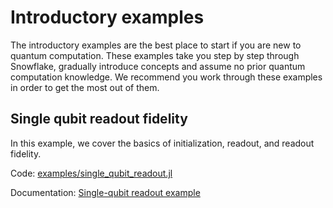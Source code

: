 # Introductory examples

The introductory examples are the best place to start if you are new to quantum computation. These examples take you step by step through Snowflake, gradually introduce concepts and assume no prior quantum computation knowledge. We recommend you work through these examples in order to get the most out of them.

## Single qubit readout fidelity

In this example, we cover the basics of initialization, readout, and readout fidelity.

Code: [examples/single\_qubit\_readout.jl](https://github.com/anyonlabs/Snowflake.jl/blob/main/examples/single_qubit_readout.jl)

Documentation: [Single-qubit readout example](./introductory/single_qubit_readout_fidelity.md)
